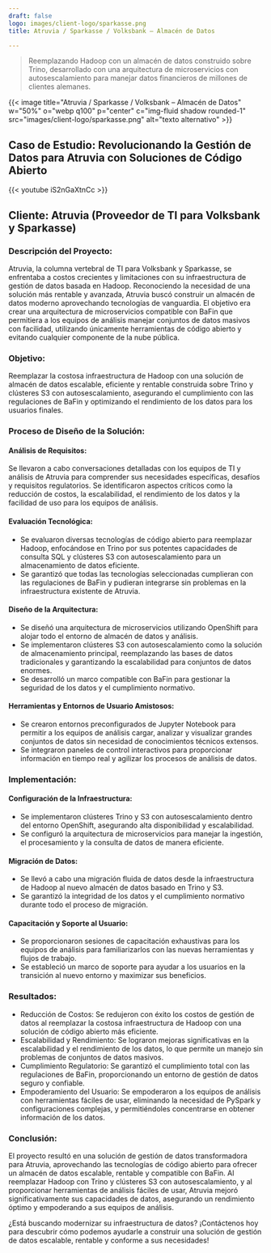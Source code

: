 ```yaml
---
draft: false
logo: images/client-logo/sparkasse.png
title: Atruvia / Sparkasse / Volksbank – Almacén de Datos

---
```

> Reemplazando Hadoop con un almacén de datos construido sobre Trino, desarrollado con una arquitectura de microservicios con autosescalamiento para manejar datos financieros de millones de clientes alemanes.

{{< image title="Atruvia / Sparkasse / Volksbank – Almacén de Datos" w="50%" o="webp q100" p="center" c="img-fluid shadow rounded-1" src="images/client-logo/sparkasse.png" alt="texto alternativo" >}}

## Caso de Estudio: Revolucionando la Gestión de Datos para Atruvia con Soluciones de Código Abierto

{{< youtube iS2nGaXtnCc >}}

## Cliente: Atruvia (Proveedor de TI para Volksbank y Sparkasse)

### Descripción del Proyecto:

Atruvia, la columna vertebral de TI para Volksbank y Sparkasse, se enfrentaba a costos crecientes y limitaciones con su infraestructura de gestión de datos basada en Hadoop. Reconociendo la necesidad de una solución más rentable y avanzada, Atruvia buscó construir un almacén de datos moderno aprovechando tecnologías de vanguardia. El objetivo era crear una arquitectura de microservicios compatible con BaFin que permitiera a los equipos de análisis manejar conjuntos de datos masivos con facilidad, utilizando únicamente herramientas de código abierto y evitando cualquier componente de la nube pública.

### Objetivo:

Reemplazar la costosa infraestructura de Hadoop con una solución de almacén de datos escalable, eficiente y rentable construida sobre Trino y clústeres S3 con autosescalamiento, asegurando el cumplimiento con las regulaciones de BaFin y optimizando el rendimiento de los datos para los usuarios finales.

### Proceso de Diseño de la Solución:

#### Análisis de Requisitos:

Se llevaron a cabo conversaciones detalladas con los equipos de TI y análisis de Atruvia para comprender sus necesidades específicas, desafíos y requisitos regulatorios.
Se identificaron aspectos críticos como la reducción de costos, la escalabilidad, el rendimiento de los datos y la facilidad de uso para los equipos de análisis.

#### Evaluación Tecnológica:

- Se evaluaron diversas tecnologías de código abierto para reemplazar Hadoop, enfocándose en Trino por sus potentes capacidades de consulta SQL y clústeres S3 con autosescalamiento para un almacenamiento de datos eficiente.
- Se garantizó que todas las tecnologías seleccionadas cumplieran con las regulaciones de BaFin y pudieran integrarse sin problemas en la infraestructura existente de Atruvia.

#### Diseño de la Arquitectura:

- Se diseñó una arquitectura de microservicios utilizando OpenShift para alojar todo el entorno de almacén de datos y análisis.
- Se implementaron clústeres S3 con autosescalamiento como la solución de almacenamiento principal, reemplazando las bases de datos tradicionales y garantizando la escalabilidad para conjuntos de datos enormes.
- Se desarrolló un marco compatible con BaFin para gestionar la seguridad de los datos y el cumplimiento normativo.

#### Herramientas y Entornos de Usuario Amistosos:

- Se crearon entornos preconfigurados de Jupyter Notebook para permitir a los equipos de análisis cargar, analizar y visualizar grandes conjuntos de datos sin necesidad de conocimientos técnicos extensos.
- Se integraron paneles de control interactivos para proporcionar información en tiempo real y agilizar los procesos de análisis de datos.

### Implementación:

#### Configuración de la Infraestructura:

- Se implementaron clústeres Trino y S3 con autosescalamiento dentro del entorno OpenShift, asegurando alta disponibilidad y escalabilidad.
- Se configuró la arquitectura de microservicios para manejar la ingestión, el procesamiento y la consulta de datos de manera eficiente.

#### Migración de Datos:

- Se llevó a cabo una migración fluida de datos desde la infraestructura de Hadoop al nuevo almacén de datos basado en Trino y S3.
- Se garantizó la integridad de los datos y el cumplimiento normativo durante todo el proceso de migración.

#### Capacitación y Soporte al Usuario:

- Se proporcionaron sesiones de capacitación exhaustivas para los equipos de análisis para familiarizarlos con las nuevas herramientas y flujos de trabajo.
- Se estableció un marco de soporte para ayudar a los usuarios en la transición al nuevo entorno y maximizar sus beneficios.

### Resultados:

- Reducción de Costos: Se redujeron con éxito los costos de gestión de datos al reemplazar la costosa infraestructura de Hadoop con una solución de código abierto más eficiente.
- Escalabilidad y Rendimiento: Se lograron mejoras significativas en la escalabilidad y el rendimiento de los datos, lo que permite un manejo sin problemas de conjuntos de datos masivos.
- Cumplimiento Regulatorio: Se garantizó el cumplimiento total con las regulaciones de BaFin, proporcionando un entorno de gestión de datos seguro y confiable.
- Empoderamiento del Usuario: Se empoderaron a los equipos de análisis con herramientas fáciles de usar, eliminando la necesidad de PySpark y configuraciones complejas, y permitiéndoles concentrarse en obtener información de los datos.

### Conclusión:

El proyecto resultó en una solución de gestión de datos transformadora para Atruvia, aprovechando las tecnologías de código abierto para ofrecer un almacén de datos escalable, rentable y compatible con BaFin. Al reemplazar Hadoop con Trino y clústeres S3 con autosescalamiento, y al proporcionar herramientas de análisis fáciles de usar, Atruvia mejoró significativamente sus capacidades de datos, asegurando un rendimiento óptimo y empoderando a sus equipos de análisis.

¿Está buscando modernizar su infraestructura de datos? ¡Contáctenos hoy para descubrir cómo podemos ayudarle a construir una solución de gestión de datos escalable, rentable y conforme a sus necesidades!
